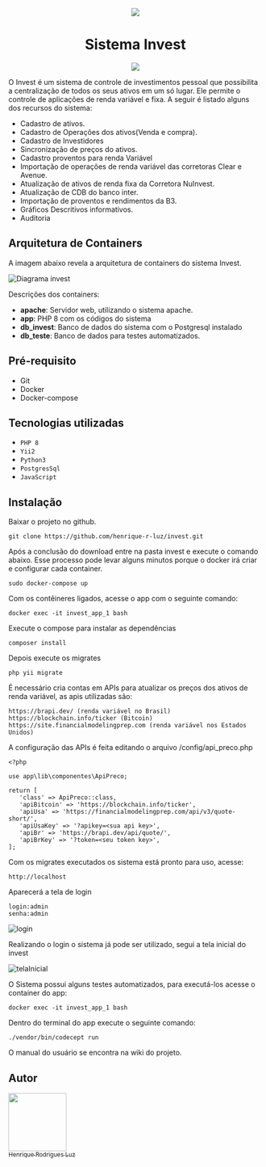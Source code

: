 

<p align="center">
  <img src="https://user-images.githubusercontent.com/12544898/174111505-79690883-5889-48f8-aba3-22e193daba76.png">
</p>
<h1 align="center"!>Sistema Invest </h1>
<p align="center">
<img src="http://img.shields.io/static/v1?label=STATUS&message=EM%20DESENVOLVIMENTO&color=GREEN&style=for-the-badge"/>
</p>
O Invest é um sistema de controle de investimentos pessoal que possibilita a centralização de todos os seus ativos em um só lugar. Ele permite o controle de aplicações de renda variável e fixa. A seguir é listado alguns dos recursos do sistema:

 - Cadastro de ativos.
 - Cadastro de Operações dos ativos(Venda e compra).
 - Cadastro de Investidores
 - Sincronização de preços do ativos.
 - Cadastro proventos para renda Variável
 - Importação de operações de renda variável das corretoras Clear e Avenue.
 - Atualização de ativos de renda fixa da Corretora NuInvest.
 - Atualização de CDB do banco inter.
 - Importação de proventos e rendimentos da B3. 
 - Gráficos Descritivos informativos. 
 - Auditoria 
 
 ## Arquitetura de Containers 
 A imagem abaixo revela a arquitetura de containers do sistema Invest.
 
![Diagrama invest](https://github.com/henrique-r-luz/invest/assets/12544898/fb6bf662-d6ca-42d5-8c17-8981637900de)

 
 Descrições dos containers:
   - <b>apache</b>: Servidor web, utilizando o sistema apache.
   - <b>app</b>: PHP 8 com os códigos do sistema
   - <b>db_invest</b>: Banco de dados do sistema com o Postgresql instalado
   - <b>db_teste</b>: Banco de dados para testes automatizados.
   
 ## Pré-requisito
   - Git
   - Docker
   - Docker-compose

## Tecnologias utilizadas

- ``PHP 8``
- ``Yii2``
- ``Python3``
- ``PostgresSql``
- ``JavaScript``

    
 ## Instalação
 Baixar o projeto no github.
 ~~~
 git clone https://github.com/henrique-r-luz/invest.git
 ~~~ 
 Após a conclusão do download entre na pasta invest e execute o comando abaixo.
 Esse processo pode levar alguns minutos porque o docker irá criar e configurar
 cada container. 
 ~~~
 sudo docker-compose up
 ~~~ 
 Com os contêineres ligados, acesse o app com o seguinte comando:
 ~~~
 docker exec -it invest_app_1 bash
 ~~~
 Execute o compose para instalar as dependências
 ~~~
 composer install
 ~~~
 Depois execute os migrates 
 ~~~
 php yii migrate
 ~~~
  É necessário cria contas em APIs para atualizar os preços dos ativos de renda variável, as apis utilizadas são: 
 ~~~
https://brapi.dev/ (renda variável no Brasil)
https://blockchain.info/ticker (Bitcoin)
https://site.financialmodelingprep.com (renda variável nos Estados Unidos)
 ~~~
  A configuração das APIs  é feita editando o arquivo /config/api_preco.php
 ~~~
<?php

use app\lib\componentes\ApiPreco;

return [
    'class' => ApiPreco::class,
    'apiBitcoin' => 'https://blockchain.info/ticker',
    'apiUsa' => 'https://financialmodelingprep.com/api/v3/quote-short/',
    'apiUsaKey' => '?apikey=<sua api key>',
    'apiBr' => 'https://brapi.dev/api/quote/',
    'apiBrKey' => '?token=<seu token key>',
];
 ~~~
 Com os migrates executados os sistema está pronto para uso, acesse:
 ~~~
 http://localhost
 ~~~
 Aparecerá a tela de login
 ~~~
 login:admin
 senha:admin
 ~~~
 
 ![login](https://user-images.githubusercontent.com/12544898/174130185-cb875c32-7f8c-4ddd-974c-29a611f77ef5.png)
 
 Realizando o login o sistema já pode ser utilizado, segui a tela inicial do invest
 
 ![telaInicial](https://user-images.githubusercontent.com/12544898/174131132-31e9e679-23db-4a6b-a565-c83c432e4d56.png)

 O Sistema possui alguns testes automatizados, para executá-los acesse o container do app:

 ~~~
 docker exec -it invest_app_1 bash
 ~~~

 Dentro do terminal do app execute o seguinte comando:

 ~~~
./vendor/bin/codecept run
 ~~~
 
 O manual do usuário se encontra na wiki do projeto.
 
 ## Autor

 [<img src="https://user-images.githubusercontent.com/12544898/174133076-fc3467c3-3908-436f-af3d-2635e4312180.png" width=115><br><sub>Henrique Rodrigues Luz</sub>](https://github.com/henrique-r-luz) 

 
 
